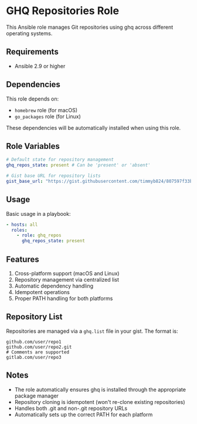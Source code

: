 # GHQ Repositories Role

This Ansible role manages Git repositories using ghq across different operating systems.

## Requirements

- Ansible 2.9 or higher

## Dependencies

This role depends on:
- `homebrew` role (for macOS)
- `go_packages` role (for Linux)

These dependencies will be automatically installed when using this role.

## Role Variables

```yaml
# Default state for repository management
ghq_repos_state: present # Can be 'present' or 'absent'

# Gist base URL for repository lists
gist_base_url: "https://gist.githubusercontent.com/timmyb824/807597f33b14eceeb26e4e6f81d45962/raw"
```

## Usage

Basic usage in a playbook:

```yaml
- hosts: all
  roles:
    - role: ghq_repos
      ghq_repos_state: present
```

## Features

1. Cross-platform support (macOS and Linux)
2. Repository management via centralized list
3. Automatic dependency handling
4. Idempotent operations
5. Proper PATH handling for both platforms

## Repository List

Repositories are managed via a `ghq.list` file in your gist. The format is:

```
github.com/user/repo1
github.com/user/repo2.git
# Comments are supported
gitlab.com/user/repo3
```

## Notes

- The role automatically ensures ghq is installed through the appropriate package manager
- Repository cloning is idempotent (won't re-clone existing repositories)
- Handles both .git and non-.git repository URLs
- Automatically sets up the correct PATH for each platform
